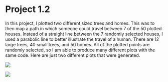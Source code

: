 # Project 1.2

In this project, I plotted two different sized trees and homes. This was to then map a path in which someone could travel between 7 of the 50 plotted houses. Instead of a straight line between the 7 randomly selected houses, I used a parabolic line to better illustrate the travel of a human. There are 12 large trees, 40 small trees, and 50 homes. All of the plotted points are randomly selected, so I am able to produce many different plots with the same code.  Here are just two different plots that were generated.

![](paths_between_homes.png)

![](paths_between_homes2.png)
